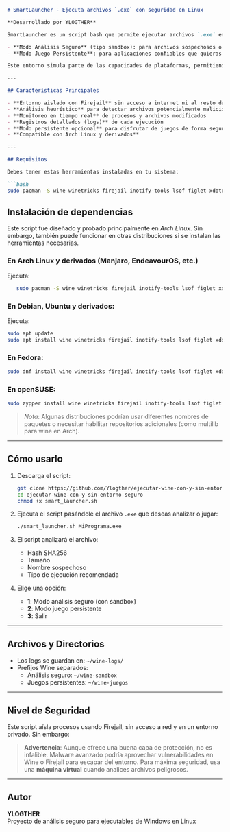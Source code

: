 ```markdown
# SmartLauncher - Ejecuta archivos `.exe` con seguridad en Linux

**Desarrollado por YLOGTHER**

SmartLauncher es un script bash que permite ejecutar archivos `.exe` en Linux usando Wine, con un enfoque dual:

- **Modo Análisis Seguro** (tipo sandbox): para archivos sospechosos o desconocidos
- **Modo Juego Persistente**: para aplicaciones confiables que quieras usar o jugar normalmente

Este entorno simula parte de las capacidades de plataformas, permitiendo observar procesos, cambios en archivos y posibles intentos de conexión de red.

---

## Características Principales

- **Entorno aislado con Firejail** sin acceso a internet ni al resto del sistema
- **Análisis heurístico** para detectar archivos potencialmente maliciosos
- **Monitoreo en tiempo real** de procesos y archivos modificados
- **Registros detallados (logs)** de cada ejecución
- **Modo persistente opcional** para disfrutar de juegos de forma segura
- **Compatible con Arch Linux y derivados**

---

## Requisitos

Debes tener estas herramientas instaladas en tu sistema:

```bash
sudo pacman -S wine winetricks firejail inotify-tools lsof figlet xdotool xterm zenity
```
## Instalación de dependencias

Este script fue diseñado y probado principalmente en *Arch Linux*. Sin embargo, también puede funcionar en otras distribuciones si se instalan las herramientas necesarias.

### En Arch Linux y derivados (Manjaro, EndeavourOS, etc.)
Ejecuta:

```bash
   sudo pacman -S wine winetricks firejail inotify-tools lsof figlet xdotool xterm zenity
```
### En Debian, Ubuntu y derivados:
Ejecuta:

```bash
sudo apt update
sudo apt install wine winetricks firejail inotify-tools lsof figlet xdotool xterm zenity
```

### En Fedora:
```bash
sudo dnf install wine winetricks firejail inotify-tools lsof figlet xdotool xterm zenity
```

### En openSUSE:
```bash
sudo zypper install wine winetricks firejail inotify-tools lsof figlet xdotool xterm zenity
```

> *Nota*: Algunas distribuciones podrían usar diferentes nombres de paquetes o necesitar habilitar repositorios adicionales (como multilib para wine en Arch).

---

## Cómo usarlo

1. Descarga el script:
   ```bash
   git clone https://github.com/Ylogther/ejecutar-wine-con-y-sin-entorno-seguro.git
   cd ejecutar-wine-con-y-sin-entorno-seguro
   chmod +x smart_launcher.sh
   ```

2. Ejecuta el script pasándole el archivo `.exe` que deseas analizar o jugar:
   ```bash
   ./smart_launcher.sh MiPrograma.exe
   ```

3. El script analizará el archivo:
   - Hash SHA256
   - Tamaño
   - Nombre sospechoso
   - Tipo de ejecución recomendada

4. Elige una opción:
   - **1**: Modo análisis seguro (con sandbox)
   - **2**: Modo juego persistente
   - **3**: Salir

---

## Archivos y Directorios

- Los logs se guardan en: `~/wine-logs/`
- Prefijos Wine separados:
  - Análisis seguro: `~/wine-sandbox`
  - Juegos persistentes: `~/wine-juegos`

---

## Nivel de Seguridad

Este script aísla procesos usando Firejail, sin acceso a red y en un entorno privado. Sin embargo:

> **Advertencia**: Aunque ofrece una buena capa de protección, no es infalible. Malware avanzado podría aprovechar vulnerabilidades en Wine o Firejail para escapar del entorno. Para máxima seguridad, usa una **máquina virtual** cuando analices archivos peligrosos.

---

## Autor

**YLOGTHER**  
Proyecto de análisis seguro para ejecutables de Windows en Linux
